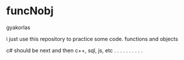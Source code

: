 # funcNobj
gyakorlas

i just use this repository to practice some code.
functions and objects

c# should be next and then c++, sql, js, etc
. . . . . . . . . . 
